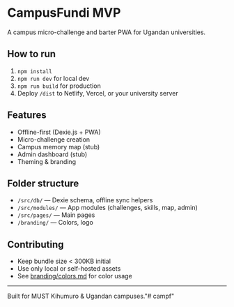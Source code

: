 # CampusFundi MVP

A campus micro-challenge and barter PWA for Ugandan universities.

## How to run

1. `npm install`
2. `npm run dev` for local dev
3. `npm run build` for production
4. Deploy `/dist` to Netlify, Vercel, or your university server

## Features

- Offline-first (Dexie.js + PWA)
- Micro-challenge creation
- Campus memory map (stub)
- Admin dashboard (stub)
- Theming & branding

## Folder structure

- `/src/db/` — Dexie schema, offline sync helpers
- `/src/modules/` — App modules (challenges, skills, map, admin)
- `/src/pages/` — Main pages
- `/branding/` — Colors, logo

## Contributing

- Keep bundle size < 300KB initial
- Use only local or self-hosted assets
- See [branding/colors.md](branding/colors.md) for color usage

---

Built for MUST Kihumuro & Ugandan campuses."# campf" 
